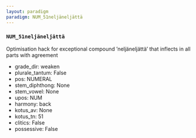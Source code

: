 ```yaml
---
layout: paradigm
paradigm: NUM_51neljäneljättä
---
```

### ` NUM_51neljäneljättä `

Optimisation hack for exceptional compound ’neljäneljättä’ that inflects in all parts with agreement
* grade_dir: weaken
* plurale_tantum: False
* pos: NUMERAL
* stem_diphthong: None
* stem_vowel: None
* upos: NUM
* harmony: back
* kotus_av: None
* kotus_tn: 51
* clitics: False
* possessive: False
